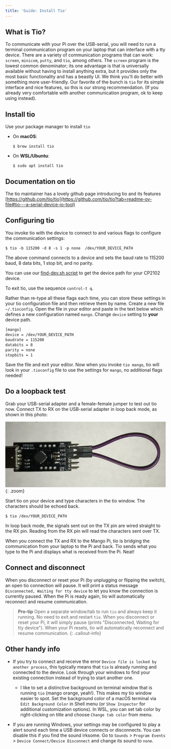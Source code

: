 ```yaml
---
title: 'Guide: Install Tio'
---
```


## What is Tio?

To communicate with your Pi over the USB-serial, you will need to run a terminal communication program on your laptop that can interface with a tty device. There are a variety of communication programs that can work: `screen`, `minicom`, `putty`, and `tio`, among others.  The `screen` program is the lowest common denominator; its one advantage is that is  universally available without having to install anything extra, but it provides only the most basic functionality and has a beastly UI.  We think you'll do better with something more user-friendly. Our favorite of the bunch is `tio` for its simple interface and nice features, so this is our strong recommendation. (If you already very comfortable with another communication program, ok to keep using instead).

## Install tio
Use your package manager to install `tio`

-  On __macOS__:
    ```console
    $ brew install tio
    ```
- On __WSL/Ubuntu__:
    ```console
    $ sudo apt install tio
    ```

## Documentation on tio
The tio maintainer has a lovely github page introducing tio and its features [https://github.com/tio/tio](https://github.com/tio/tio?tab=readme-ov-file#tio---a-serial-device-io-tool)

## Configuring tio

You invoke tio with the device to connect to and various flags to configure the communication settings:

```console 
$ tio -b 115200 -d 8 -s 1 -p none  /dev/YOUR_DEVICE_PATH
```

The above command connects to a device and sets the baud rate to 115200 baud, 8 data bits, 1 stop bit, and no parity.

You can use our [find-dev.sh script](/guides/install/cp2102#find-dev) to get the device path
for your CP2102 device.

To exit tio, use the sequence `control-t q`.

Rather than re-type all these flags each time, you can store these settings in your tio configuration file and then retrieve them by name. Create a new file `~/.tioconfig`. Open the file in your editor and paste in the text below which defines a new configuration named `mango`.  Change `device` setting to __your__ device path.

```
[mango]
device = /dev/YOUR_DEVICE_PATH
baudrate = 115200
databits = 8
parity = none
stopbits = 1
```

Save the file and exit your editor. Now when you invoke `tio mango`, tio will look in your `.tioconfig` file to use the settings for `mango`, no additional flags needed!

## Do a loopback test

Grab your USB-serial adapter and a female-female jumper to test out tio now. Connect TX to RX on the USB-serial adapter in loop back mode, as shown in this photo:

![loop back](/labs/lab3/images/loopback.jpg){: .zoom}

Start tio on your device and type characters in the tio window. The characters should be echoed back.
```console
$ tio /dev/YOUR_DEVICE_PATH
```
In loop back mode, the signals sent out on the TX pin are wired straight to the RX pin. Reading from the RX pin will read the characters sent over TX.

When you connect the TX and RX to the Mango Pi, tio is bridging the communication from your laptop to the Pi and back. Tio sends what you type to the Pi and displays what is received from the Pi. Neat!

## Connect and disconnect

When you disconnect or reset your Pi (by unplugging or flipping the switch), an open tio connection will pause. It will print a status message  `Disconnected, Waiting for tty device` to let you know the connection is currently paused. When the Pi is ready again, tio will automatically reconnect and resume communication.

> __Pro-tip__
Open a separate window/tab to run `tio` and always keep it running. No need to exit and restart `tio`. When you disconnect or reset your Pi, it will simply pause (prints "Disconnected, Waiting for tty device"). When your Pi resets, tio will automatically reconnect and resume communication.
{: .callout-info}

## Other handy info
- If you try to connect and receive the error `Device file is locked by another process`, this typically means that `tio` is already running and connected to the device. Look through your windows to find your existing connection instead of trying to start another one.
    - I like to set a distinctive background on terminal window that is running `tio` (mango orange, yeah!). This makes my tio window easier to spot. Set the background color of a macOS terminal via `Edit Background Color` in Shell menu (or `Show Inspector` for additional customization options). In WSL, you can set tab color by right-clicking on title and choose `Change tab color` from menu.

- If you are running Windows, your settings may be configured to play a alert sound each time a USB device connects or disconnects. You can disable this if you find the sound irksome.  Go to `Sounds` > `Program Events` > `Device Connect/Device Disconnect` and change its sound to `none`.


